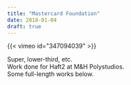 ```yaml
---
title: "Mastercard Foundation"
date: 2018-01-04
draft: true
---
```


{{< vimeo id="347094039" >}}

Super, lower-third, etc.<br>
Work done for Haft2 at M&H Polystudios.<br>
Some full-length works below.